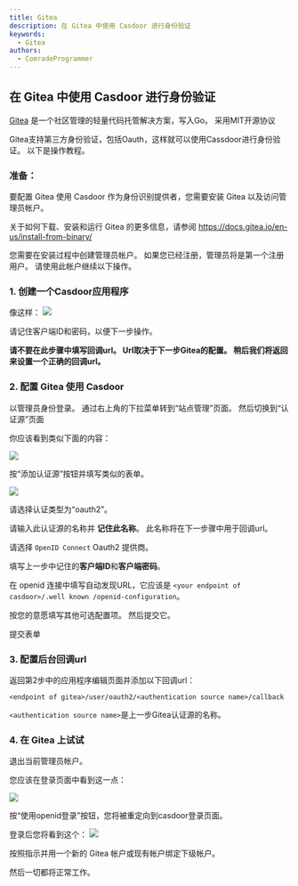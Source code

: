 ```yaml
---
title: Gitea
description: 在 Gitea 中使用 Casdoor 进行身份验证
keywords:
  - Gitea
authors:
  - ComradeProgrammer
---
```


## 在 Gitea 中使用 Casdoor 进行身份验证

[Gitea](https://gitea.io/en-us/) 是一个社区管理的轻量代码托管解决方案，写入Go。 采用MIT开源协议

Gitea支持第三方身份验证，包括Oauth，这样就可以使用Cassdoor进行身份验证。 以下是操作教程。

### 准备：

要配置 Gitea 使用 Casdoor 作为身份识别提供者，您需要安装 Gitea 以及访问管理员帐户。

关于如何下载、安装和运行 Gitea 的更多信息，请参阅 <https://docs.gitea.io/en-us/install-from-binary/>

您需要在安装过程中创建管理员帐户。 如果您已经注册，管理员将是第一个注册用户。 请使用此帐户继续以下操作。

### 1. 创建一个Casdoor应用程序

像这样： ![](/img/integration/go/gitea/gitea6.png)

请记住客户端ID和密码，以便下一步操作。

**请不要在此步骤中填写回调url。 Url取决于下一步Gitea的配置。 稍后我们将返回来设置一个正确的回调url。**

### 2. 配置 Gitea 使用 Casdoor

以管理员身份登录。 通过右上角的下拉菜单转到“站点管理”页面。 然后切换到“认证源”页面

你应该看到类似下面的内容：

![](/img/integration/go/gitea/gitea2.png)

按“添加认证源”按钮并填写类似的表单。

![](/img/integration/go/gitea/gitea3.png)

请选择认证类型为“oauth2”。

请输入此认证源的名称并 **记住此名称**。 此名称将在下一步骤中用于回调url。

请选择 `OpenID Connect` Oauth2 提供商。

填写上一步中记住的**客户端ID**和**客户端密码**。

在 openid 连接中填写自动发现URL，它应该是 `<your endpoint of casdoor>/.well known /openid-configuration`。

按您的意愿填写其他可选配置项。 然后提交它。

提交表单

### 3. 配置后台回调url

返回第2步中的应用程序编辑页面并添加以下回调url：

`<endpoint of gitea>/user/oauth2/<authentication source name>/callback`

`<authentication source name>`是上一步Gitea认证源的名称。

### 4. 在 Gitea 上试试

退出当前管理员帐户。

您应该在登录页面中看到这一点：

![](/img/integration/go/gitea/gitea4.png)

按“使用openid登录”按钮，您将被重定向到casdoor登录页面。

登录后您将看到这个： ![](/img/integration/go/gitea/gitea5.png)

按照指示并用一个新的 Gitea 帐户或现有帐户绑定下级帐户。

然后一切都将正常工作。 
